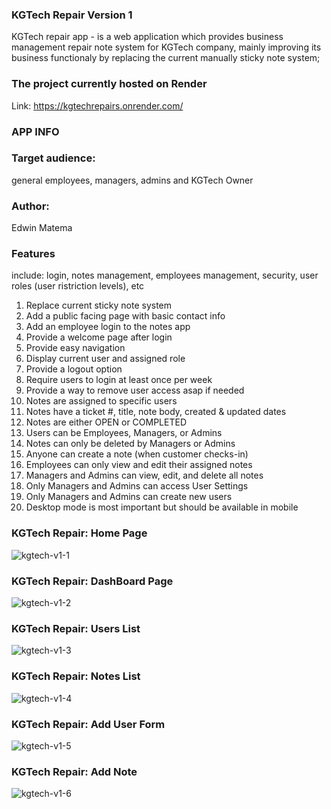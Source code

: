 
### KGTech Repair Version 1 

KGTech repair app - is a web application which provides business management repair note system for KGTech company,
mainly improving its business functionaly by replacing the current manually sticky note system;

### The project currently hosted on Render
Link: https://kgtechrepairs.onrender.com/

### APP INFO

### Target audience: 
general employees, managers, admins and KGTech Owner

### Author: 
Edwin Matema

### Features
include: login, notes management, employees management, security, user roles (user ristriction levels), etc

1. Replace current sticky note system
2. Add a public facing page with basic contact info 
3. Add an employee login to the notes app 
4. Provide a welcome page after login 
5. Provide easy navigation
6. Display current user and assigned role 
7. Provide a logout option 
8. Require users to login at least once per week
9. Provide a way to remove user access asap if needed 
10. Notes are assigned to specific users 
11. Notes have a ticket #, title, note body, created & updated dates
12. Notes are either OPEN or COMPLETED 
13. Users can be Employees, Managers, or Admins 
14. Notes can only be deleted by Managers or Admins 
15. Anyone can create a note (when customer checks-in)
16. Employees can only view and edit their assigned notes  
17. Managers and Admins can view, edit, and delete all notes 
18. Only Managers and Admins can access User Settings 
19. Only Managers and Admins can create new users 
20. Desktop mode is most important but should be available in mobile

 ### KGTech Repair: Home Page
 ![kgtech-v1-1](https://github.com/user-attachments/assets/c7e53c7f-9d10-489d-a9ed-df3899706796)

 ### KGTech Repair: DashBoard Page
 ![kgtech-v1-2](https://github.com/user-attachments/assets/6bd0af6c-4515-4b39-ac60-290bcdcb9f3b)

 ### KGTech Repair: Users List
 ![kgtech-v1-3](https://github.com/user-attachments/assets/92098d6d-2148-47cc-b2f8-d88d3ff80859)

 ### KGTech Repair: Notes List
 ![kgtech-v1-4](https://github.com/user-attachments/assets/b9598c3a-e8b5-4ab8-afd9-e0a4a74ca64d)

 ### KGTech Repair: Add User Form
 ![kgtech-v1-5](https://github.com/user-attachments/assets/2f59a476-2d7e-4b39-afa2-c6d00ead9a5e)

 ### KGTech Repair: Add Note
 ![kgtech-v1-6](https://github.com/user-attachments/assets/b00ca9fb-20b4-4f42-b139-7f71914f654e)

